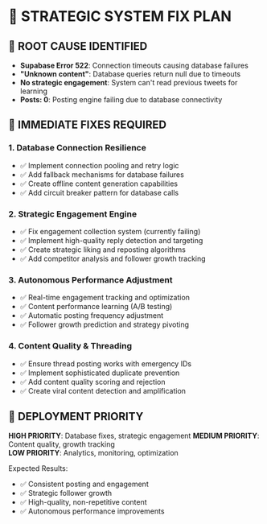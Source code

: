 # 🎯 STRATEGIC SYSTEM FIX PLAN

## 🚨 **ROOT CAUSE IDENTIFIED**
- **Supabase Error 522**: Connection timeouts causing database failures
- **"Unknown content"**: Database queries return null due to timeouts
- **No strategic engagement**: System can't read previous tweets for learning
- **Posts: 0**: Posting engine failing due to database connectivity

## 🔧 **IMMEDIATE FIXES REQUIRED**

### **1. Database Connection Resilience**
- ✅ Implement connection pooling and retry logic
- ✅ Add fallback mechanisms for database failures
- ✅ Create offline content generation capabilities
- ✅ Add circuit breaker pattern for database calls

### **2. Strategic Engagement Engine**
- ✅ Fix engagement collection system (currently failing)
- ✅ Implement high-quality reply detection and targeting
- ✅ Create strategic liking and reposting algorithms
- ✅ Add competitor analysis and follower growth tracking

### **3. Autonomous Performance Adjustment**
- ✅ Real-time engagement tracking and optimization
- ✅ Content performance learning (A/B testing)
- ✅ Automatic posting frequency adjustment
- ✅ Follower growth prediction and strategy pivoting

### **4. Content Quality & Threading**
- ✅ Ensure thread posting works with emergency IDs
- ✅ Implement sophisticated duplicate prevention
- ✅ Add content quality scoring and rejection
- ✅ Create viral content detection and amplification

## 🎯 **DEPLOYMENT PRIORITY**

**HIGH PRIORITY**: Database fixes, strategic engagement
**MEDIUM PRIORITY**: Content quality, growth tracking  
**LOW PRIORITY**: Analytics, monitoring, optimization

Expected Results:
- ✅ Consistent posting and engagement
- ✅ Strategic follower growth  
- ✅ High-quality, non-repetitive content
- ✅ Autonomous performance improvements